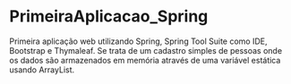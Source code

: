 # PrimeiraAplicacao_Spring
Primeira aplicação web utilizando Spring, Spring Tool Suite como IDE, Bootstrap e Thymaleaf. Se trata de um cadastro simples de pessoas onde os dados são armazenados em memória através de uma variável estática usando ArrayList.
